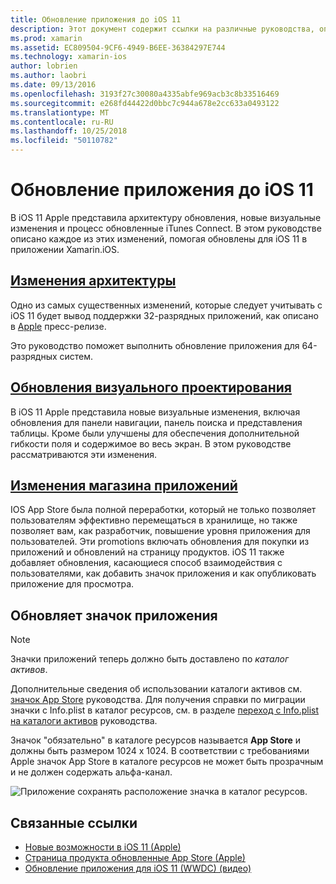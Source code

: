 ```yaml
---
title: Обновление приложения до iOS 11
description: Этот документ содержит ссылки на различные руководства, описывающие новые возможности, доступные для разработчиков Xamarin.iOS с версией iOS 11. Например изменяет App Store обновления визуального проектирования, и обновляет значка приложения.
ms.prod: xamarin
ms.assetid: EC809504-9CF6-4949-B6EE-36384297E744
ms.technology: xamarin-ios
author: lobrien
ms.author: laobri
ms.date: 09/13/2016
ms.openlocfilehash: 3193f27c30080a4335abfe969acb3c8b33516469
ms.sourcegitcommit: e268fd44422d0bbc7c944a678e2cc633a0493122
ms.translationtype: MT
ms.contentlocale: ru-RU
ms.lasthandoff: 10/25/2018
ms.locfileid: "50110782"
---
```

# <a name="updating-your-app-to-ios-11"></a>Обновление приложения до iOS 11

В iOS 11 Apple представила архитектуру обновления, новые визуальные изменения и процесс обновленные iTunes Connect. В этом руководстве описано каждое из этих изменений, помогая обновлены для iOS 11 в приложении Xamarin.iOS.

## <a name="architecture-changesarchitecture-changesmd"></a>[Изменения архитектуры](architecture-changes.md)

Одно из самых существенных изменений, которые следует учитывать с iOS 11 будет вывод поддержки 32-разрядных приложений, как описано в [Apple](https://developer.apple.com/news/?id=06282017b) пресс-релизе.

Это руководство поможет выполнить обновление приложения для 64-разрядных систем.

## <a name="visual-design-updatesvisual-designmd"></a>[Обновления визуального проектирования](visual-design.md)

В iOS 11 Apple представила новые визуальные изменения, включая обновления для панели навигации, панель поиска и представления таблицы. Кроме были улучшены для обеспечения дополнительной гибкости поля и содержимое во весь экран. В этом руководстве рассматриваются эти изменения.

## <a name="app-store-changesapp-store-changesmd"></a>[Изменения магазина приложений](app-store-changes.md)

IOS App Store была полной переработки, который не только позволяет пользователям эффективно перемещаться в хранилище, но также позволяет вам, как разработчик, повышение уровня приложения для пользователей. Эти promotions включать обновления для покупки из приложений и обновлений на страницу продуктов. iOS 11 также добавляет обновления, касающиеся способ взаимодействия с пользователями, как добавить значок приложения и как опубликовать приложение для просмотра.

## <a name="app-icon-updates"></a>Обновляет значок приложения

> [!NOTE]
> Значки приложений теперь должно быть доставлено по _каталог активов_. 

Дополнительные сведения об использовании каталоги активов см. [значок App Store](~/ios/app-fundamentals/images-icons/app-store-icon.md) руководства. Для получения справки по миграции значки с Info.plist в каталог ресурсов, см. в разделе [переход с Info.plist на каталоги активов](~/ios/app-fundamentals/images-icons/app-icons.md) руководства.

Значок "обязательно" в каталоге ресурсов называется **App Store** и должны быть размером 1024 x 1024. В соответствии с требованиями Apple значок App Store в каталоге ресурсов не может быть прозрачным и не должен содержать альфа-канал.

![Приложение сохранять расположение значка в каталог ресурсов.](images/image1.png)

## <a name="related-links"></a>Связанные ссылки

- [Новые возможности в iOS 11 (Apple)](https://developer.apple.com/ios/)
- [Страница продукта обновленные App Store (Apple)](https://developer.apple.com/app-store/product-page/)
- [Обновление приложения для iOS 11 (WWDC) (видео)](https://developer.apple.com/videos/play/wwdc2017/204/)
